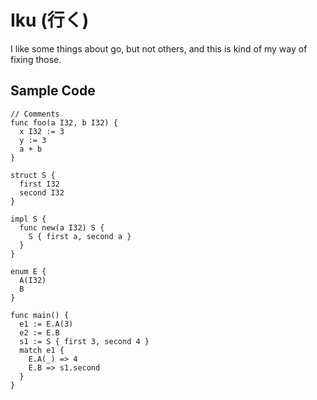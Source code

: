 # Iku (行く)

I like some things about go, but not others, and this is kind of my way of fixing those.

## Sample Code

```
// Comments
func foo(a I32, b I32) {
  x I32 := 3
  y := 3
  a + b
}

struct S {
  first I32
  second I32
}

impl S {
  func new(a I32) S {
    S { first a, second a }
  }
}

enum E {
  A(I32)
  B
}

func main() {
  e1 := E.A(3)
  e2 := E.B
  s1 := S { first 3, second 4 }
  match e1 {
    E.A(_) => 4
    E.B => s1.second
  }
}
```
